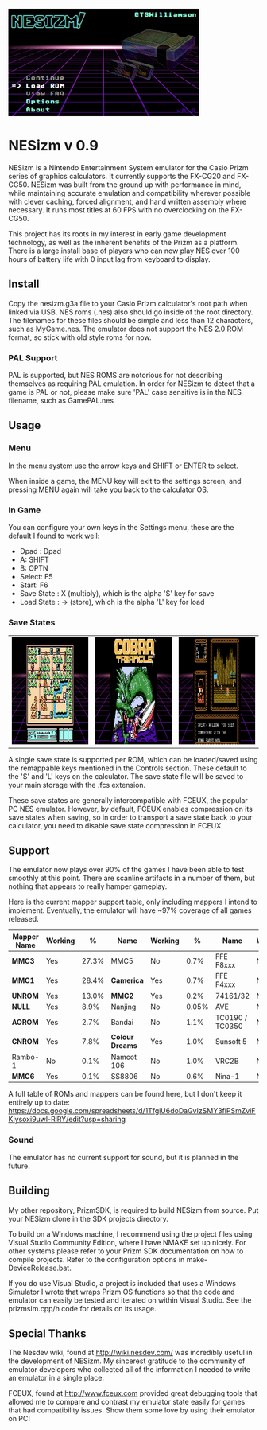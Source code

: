 ![Menu Screen](/gfx/Menu.png?raw=true)

# NESizm v 0.9
NESizm is a Nintendo Entertainment System emulator for the Casio Prizm series of graphics calculators. It currently supports the FX-CG20 and FX-CG50. NESizm was built from the ground up with performance in mind, while maintaining accurate emulation and compatibility wherever possible with clever caching, forced alignment, and hand written assembly where necessary. It runs most titles at 60 FPS with no overclocking on the FX-CG50.

This project has its roots in my interest in early game development technology, as well as the inherent benefits of the Prizm as a platform. There is a large install base of players who can now play NES over 100 hours of battery life with 0 input lag from keyboard to display.

## Install

Copy the nesizm.g3a file to your Casio Prizm calculator's root path when linked via USB. NES roms (.nes) also should go inside of the root directory. The filenames for these files should be simple and less than 12 characters, such as MyGame.nes. The emulator does not support the NES 2.0 ROM format, so stick with old style roms for now.

### PAL Support

PAL is supported, but NES ROMS are notorious for not describing themselves as requiring PAL emulation. In order for NESizm to detect that a game is PAL or not, please make sure 'PAL' case sensitive is in the NES filename, such as GamePAL.nes 

## Usage

### Menu

In the menu system use the arrow keys and SHIFT or ENTER to select.

When inside a game, the MENU key will exit to the settings screen, and pressing MENU again will take you back to the calculator OS.

### In Game

You can configure your own keys in the Settings menu, these are the default I found to work well:

- Dpad : Dpad
- A: SHIFT
- B: OPTN
- Select: F5
- Start: F6
- Save State : X (multiply), which is the alpha 'S' key for save
- Load State : -> (store), which is the alpha 'L' key for load

### Save States

<table width=1200>
  <tr>
    <td><img src="gfx/Shot1.png" width=384 height=216></td>
    <td><img src="gfx/Shot2.png" width=384 height=216></td>
    <td><img src="gfx/Shot3.png" width=384 height=216></td>
  </tr>
 </table>
 
A single save state is supported per ROM, which can be loaded/saved using the remappable keys mentioned in the Controls section. These default to the 'S' and 'L' keys on the calculator. The save state file will be saved to your main storage with the .fcs extension.

These save states are generally intercompatible with FCEUX, the popular PC NES emulator. However, by default, FCEUX enables compression on its save states when saving, so in order to transport a save state back to your calculator, you need to disable save state compression in FCEUX.

## Support

The emulator now plays over 90% of the games I have been able to test smoothly at this point. There are scanline artifacts in  a number of them, but nothing that appears to really hamper gameplay.

Here is the current mapper support table, only including mappers I intend to implement. Eventually, the emulator will have ~97% coverage of all games released.

Mapper Name | Working | % | Name | Working | % | Name | Working | %
-|-|-|-|-|-|-|-|-
**MMC3** | Yes| 27.3%     | MMC5 | No | 0.7%             | FFE F8xxx | No | 0.6%
**MMC1** | Yes | 28.4%    | **Camerica** | Yes | 0.7%        | FFE F4xxx | No | 0.5%
**UNROM** | Yes | 13.0%   | **MMC2** | Yes | 0.2%            | 74161/32 | No | 0.5%
**NULL** | Yes | 8.9%     | Nanjing | No | 0.05%         | AVE | No | 0.5%
**AOROM** | Yes | 2.7%    | Bandai | No | 1.1%           | TC0190 / TC0350 | No | 0.4%
**CNROM** | Yes | 7.8%    | **Colour Dreams** | Yes | 1.0%   | Sunsoft 5 | No | 0.4%
Rambo-1 |No | 0.1%    | Namcot 106 | No | 1.0%       | VRC2B | No | 0.3%
**MMC6** | Yes | 0.1%     | SS8806 | No | 0.6%           | Nina-1 | No | 0.3%

A full table of ROMs and mappers can be found here, but I don't keep it entirely up to date:
https://docs.google.com/spreadsheets/d/1TfgiU6doDaGvIzSMY3flPSmZviFKiysoxi9uwl-RlRY/edit?usp=sharing

### Sound

The emulator has no current support for sound, but it is planned in the future.

## Building

My other repository, PrizmSDK, is required to build NESizm from source. Put your NESizm clone in the SDK projects directory.

To build on a Windows machine, I recommend using the project files using Visual Studio Community Edition, where I have NMAKE set up nicely. For other systems please refer to your Prizm SDK documentation on how to compile projects. Refer to the configuration options in make-DeviceRelease.bat.

If you do use Visual Studio, a project is included that uses a Windows Simulator I wrote that wraps Prizm OS functions so that the code and emulator can easily be tested and iterated on within Visual Studio. See the prizmsim.cpp/h code for details on its usage.

## Special Thanks

The Nesdev wiki, found at http://wiki.nesdev.com/ was incredibly useful in the development of NESizm. My sincerest gratitude to the community of emulator developers who collected all of the information I needed to write an emulator in a single place.

FCEUX, found at http://www.fceux.com provided great debugging tools that allowed me to compare and contrast my emulator state easily for games that had compatibility issues. Show them some love by using their emulator on PC!

<!--stackedit_data:
eyJoaXN0b3J5IjpbNTQ0OTcxNTUwLDI5Mzk3NTkxNl19
-->